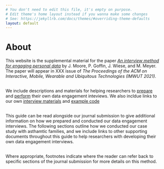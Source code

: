 ```yaml
---
# You don't need to edit this file, it's empty on purpose.
# Edit theme's home layout instead if you wanna make some changes
# See: https://jekyllrb.com/docs/themes/#overriding-theme-defaults
layout: default
---
```


# About

This website is the supplemental material for the paper [_An interview method for engaging personal data_] by J. Moore, P. Goffin, J. Wiese, and M. Meyer. The paper will appear in XXX issue of _The Proceedings of the ACM on Interactive, Mobile, Wearable and Ubiquitous Technologies (IMWUT 2021)._ 
<br>
<br>

We include descriptions and materials for helping researchers to [prepare] and [perform] their own data engagement inteviews.  We also incldue links to our own [interview materials] and [example code]
<br>
<br>

This guide can be read alongside our journal submission to give additional information on how we prepared and conducted our data engagement interviews. The following sections outline how we conducted our case study with asthamtic families, and we include links to other supporting documents throughout this guide to help researchers with developing their own data engagement interviews.
<br>
<br>

Where appropriate, footnotes indicate where the reader can refer back to specific sections of the journal submission for more details on this method.


[prepare]: ./prepare/
[perform]: ./perform/
[interview materials]:materials.md
[example code]: code.md
[_An interview method for engaging personal data_]: https://vdl.sci.utah.edu/team/moore/
